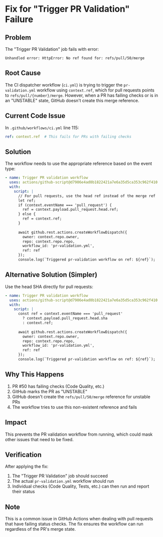 # Fix for "Trigger PR Validation" Failure

## Problem
The "Trigger PR Validation" job fails with error:
```
Unhandled error: HttpError: No ref found for: refs/pull/50/merge
```

## Root Cause
The CI dispatcher workflow (`ci.yml`) is trying to trigger the `pr-validation.yml` workflow using `context.ref`, which for pull requests points to `refs/pull/{number}/merge`. However, when a PR has failing checks or is in an "UNSTABLE" state, GitHub doesn't create this merge reference.

## Current Code Issue
In `.github/workflows/ci.yml` line 115:
```yaml
ref: context.ref  # This fails for PRs with failing checks
```

## Solution
The workflow needs to use the appropriate reference based on the event type:

```yaml
- name: Trigger PR validation workflow
  uses: actions/github-script@d7906e4ad0b1822421a7e6a35d5ca353c962f410
  with:
    script: |
      // For pull requests, use the head ref instead of the merge ref
      let ref;
      if (context.eventName === 'pull_request') {
        ref = context.payload.pull_request.head.ref;
      } else {
        ref = context.ref;
      }
      
      await github.rest.actions.createWorkflowDispatch({
        owner: context.repo.owner,
        repo: context.repo.repo,
        workflow_id: 'pr-validation.yml',
        ref: ref
      });
      console.log(`Triggered pr-validation workflow on ref: ${ref}`);
```

## Alternative Solution (Simpler)
Use the head SHA directly for pull requests:

```yaml
- name: Trigger PR validation workflow
  uses: actions/github-script@d7906e4ad0b1822421a7e6a35d5ca353c962f410
  with:
    script: |
      const ref = context.eventName === 'pull_request' 
        ? context.payload.pull_request.head.sha 
        : context.ref;
        
      await github.rest.actions.createWorkflowDispatch({
        owner: context.repo.owner,
        repo: context.repo.repo,
        workflow_id: 'pr-validation.yml',
        ref: ref
      });
      console.log(`Triggered pr-validation workflow on ref: ${ref}`);
```

## Why This Happens
1. PR #50 has failing checks (Code Quality, etc.)
2. GitHub marks the PR as "UNSTABLE" 
3. GitHub doesn't create the `refs/pull/50/merge` reference for unstable PRs
4. The workflow tries to use this non-existent reference and fails

## Impact
This prevents the PR validation workflow from running, which could mask other issues that need to be fixed.

## Verification
After applying the fix:
1. The "Trigger PR Validation" job should succeed
2. The actual `pr-validation.yml` workflow should run
3. Individual checks (Code Quality, Tests, etc.) can then run and report their status

## Note
This is a common issue in GitHub Actions when dealing with pull requests that have failing status checks. The fix ensures the workflow can run regardless of the PR's merge state.